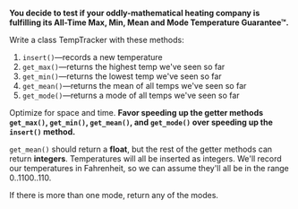 **You decide to test if your oddly-mathematical heating company is fulfilling its All-Time Max, Min, Mean and Mode Temperature Guarantee™.**

Write a class TempTracker with these methods:

1. `insert()`—records a new temperature
2. `get_max()`—returns the highest temp we've seen so far
3. `get_min()`—returns the lowest temp we've seen so far
4. `get_mean()`—returns the mean of all temps we've seen so far
5. `get_mode()`—returns a mode of all temps we've seen so far

Optimize for space and time. **Favor speeding up the getter methods `get_max()`, `get_min()`, `get_mean()`, and `get_mode()` over speeding up the `insert()` method.**

`get_mean()` should return a **float**, but the rest of the getter methods can return **integers**. Temperatures will all be inserted as integers. We'll record our temperatures in Fahrenheit, so we can assume they'll all be in the range 0..1100..110.

If there is more than one mode, return any of the modes.
